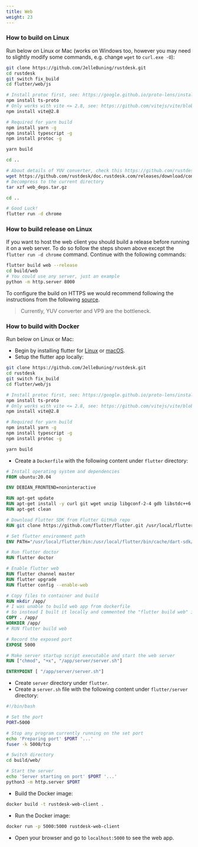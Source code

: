 ```yaml
---
title: Web
weight: 23
---
```


### How to build on Linux

Run below on Linux or Mac (works on Windows too, however you may need to slightly modify some commands, e.g. change `wget` to `curl.exe -O`):

```sh
git clone https://github.com/JelleBuning/rustdesk.git
cd rustdesk
git switch fix_build
cd flutter/web/js

# Install protoc first, see: https://google.github.io/proto-lens/installing-protoc.html
npm install ts-proto
# Only works with vite <= 2.8, see: https://github.com/vitejs/vite/blob/main/docs/guide/build.md#chunking-strategy
npm install vite@2.8

# Required for yarn build
npm install yarn -g
npm install typescript -g
npm install protoc -g

yarn build

cd ..

# About details of YUV converter, check this https://github.com/rustdesk/rustdesk/issues/364#issuecomment-1023562050
wget https://github.com/rustdesk/doc.rustdesk.com/releases/download/console/web_deps.tar.gz
# Decompress to the current directory
tar xzf web_deps.tar.gz

cd ..

# Good Luck!
flutter run -d chrome
```

### How to build release on Linux

If you want to host the web client you should build a release before running it on a web server.
To do so follow the steps shown above except the `flutter run -d chrome` command. Continue with the following commands:

```sh
flutter build web --release
cd build/web
# You could use any server, just an example
python -m http.server 8000
```

To configure the build on HTTPS we would recommend following the instructions from the following [source](https://medium.com/flutter-community/how-to-host-flutter-using-nginx-a71bcb11d96).

> Currently, YUV converter and VP9 are the bottleneck.

### How to build with Docker

Run below on Linux or Mac:
- Begin by installing flutter for [Linux](https://docs.flutter.dev/get-started/install/linux#install-flutter-manually) or [macOS](https://docs.flutter.dev/get-started/install/macos).
- Setup the flutter app locally:

```sh
git clone https://github.com/JelleBuning/rustdesk.git
cd rustdesk
git switch fix_build
cd flutter/web/js

# Install protoc first, see: https://google.github.io/proto-lens/installing-protoc.html
npm install ts-proto
# Only works with vite <= 2.8, see: https://github.com/vitejs/vite/blob/main/docs/guide/build.md#chunking-strategy
npm install vite@2.8

# Required for yarn build
npm install yarn -g
npm install typescript -g
npm install protoc -g

yarn build
```

- Create a `Dockerfile` with the following content under `flutter` directory:

```Dockerfile
# Install operating system and dependencies
FROM ubuntu:20.04

ENV DEBIAN_FRONTEND=noninteractive

RUN apt-get update
RUN apt-get install -y curl git wget unzip libgconf-2-4 gdb libstdc++6 libglu1-mesa fonts-droid-fallback lib32stdc++6 python3 clang cmake ninja-build pkg-config libgtk-3-dev
RUN apt-get clean

# Download Flutter SDK from Flutter GitHub repo
RUN git clone https://github.com/flutter/flutter.git /usr/local/flutter

# Set flutter environment path
ENV PATH="/usr/local/flutter/bin:/usr/local/flutter/bin/cache/dart-sdk/bin:${PATH}"

# Run flutter doctor
RUN flutter doctor

# Enable flutter web
RUN flutter channel master
RUN flutter upgrade
RUN flutter config --enable-web

# Copy files to container and build
RUN mkdir /app/
# I was unable to build web app from dockerfile
# So instead I built it locally and commented the "flutter build web" in this file
COPY . /app/
WORKDIR /app/
# RUN flutter build web

# Record the exposed port
EXPOSE 5000

# Make server startup script executable and start the web server
RUN ["chmod", "+x", "/app/server/server.sh"]

ENTRYPOINT [ "/app/server/server.sh"]
```

- Create `server` directory under `flutter`.
- Create a `server.sh` file with the following content under `flutter/server` directory:

```sh
#!/bin/bash

# Set the port
PORT=5000

# Stop any program currently running on the set port
echo 'Preparing port' $PORT '...'
fuser -k 5000/tcp

# Switch directory
cd build/web/

# Start the server
echo 'Server starting on port' $PORT '...'
python3 -m http.server $PORT
```

- Build the Docker image:

```sh
docker build -t rustdesk-web-client .
```

- Run the Docker image:

```sh
docker run -p 5000:5000 rustdesk-web-client
```

- Open your browser and go to `localhost:5000` to see the web app.
